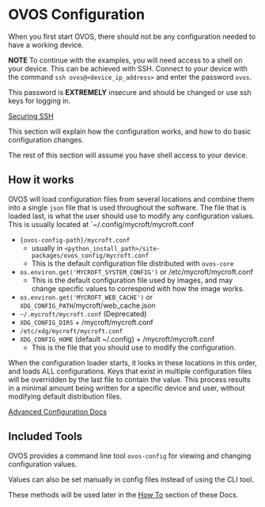 # OVOS Configuration
When you first start OVOS, there should not be any configuration needed to have a working device.

**NOTE** To continue with the examples, you will need access to a shell on your device.  This can be achieved with SSH.  Connect to your device with the command `ssh ovos@<device_ip_address>` and enter the password `ovos`.

This password is **EXTREMELY** insecure and should be changed or use ssh keys for logging in.

[Securing SSH](118-ht_config_security.md)

This section will explain how the configuration works, and how to do basic configuration changes.

The rest of this section will assume you have shell access to your device.

## How it works

OVOS will load configuration files from several locations and combine them into a single `json` file that is used throughout the software.  The file that is loaded last, is what the user should use to modify any configuration values.  This is usually located at `~/.config/mycroft/mycroft.conf

- `{ovos-config-path}/mycroft.conf`
  - usually in `<python_install_path>/site-packages/ovos_config/mycroft.conf`
  - This is the default configuration file distributed with `ovos-core`
- `os.environ.get('MYCROFT_SYSTEM_CONFIG')` or /etc/mycroft/mycroft.conf
  - This is the default configuration file used by images, and may change specific values to correspond with how the image works.
- `os.environ.get('MYCROFT_WEB_CACHE')` or `XDG_CONFIG_PATH`/mycroft/web_cache.json
- `~/.mycroft/mycroft.conf` (Deprecated)
- `XDG_CONFIG_DIRS` + /mycroft/mycroft.conf
- `/etc/xdg/mycroft/mycroft.conf`
- `XDG_CONFIG_HOME` (default ~/.config) + /mycroft/mycroft.conf
  - This is the file that you should use to modify the configuration.

When the configuration loader starts, it looks in these locations in this order, and loads ALL configurations. Keys that exist in multiple configuration files will be overridden by the last file to contain the value. This process results in a minimal amount being written for a specific device and user, without modifying default distribution files.

[Advanced Configuration Docs](https://openvoiceos.github.io/ovos-technical-manual/config/)

## Included Tools
OVOS provides a command line tool `ovos-config` for viewing and changing configuration values.

Values can also be set manually in config files instead of using the CLI tool.

These methods will be used later in the [How To](070-ht_intro.md) section of these Docs.
